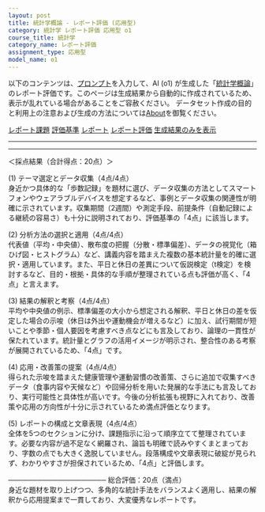 ```yaml
---
layout: post
title: 統計学概論 - レポート評価 (応用型)
category: 統計学 レポート評価 応用型 o1
course_title: 統計学
category_name: レポート評価
assignment_type: 応用型
model_name: o1
---
```


以下のコンテンツは、[プロンプト](https://github.com/takedatoshiyuki/synthetic_assignments/tree/main/generated/統計学/o1/prompt_レポート評価-応用型.md)を入力して、AI (o1) が生成した「[統計学概論](/contents/統計学/)」のレポート評価です。このページは生成結果から自動的に作成されているため、表示が乱れている場合があることをご容赦ください。
データセット作成の目的と利用上の注意および生成の方法については[About](/About)を御覧ください。

[レポート課題](../レポート課題-応用型)
[評価基準](../評価基準-応用型)
[レポート](../レポート-応用型)
[レポート評価](../レポート評価-応用型)
[生成結果のみを表示](https://github.com/takedatoshiyuki/synthetic_assignments/tree/main/generated/統計学/o1/レポート評価-応用型.md)
  

***
***
  
＜採点結果（合計得点：20点）＞

(1) テーマ選定とデータ収集（4点/4点）  
身近かつ具体的な「歩数記録」を題材に選び、データ収集の方法としてスマートフォンやウェアラブルデバイスを想定するなど、事例とデータ収集の関連性が明確に示されています。収集期間（2週間）や測定手段、前提条件（自動記録による継続の容易さ）も十分に説明されており、評価基準の「4点」に該当します。

(2) 分析方法の選択と適用（4点/4点）  
代表値（平均・中央値）、散布度の把握（分散・標準偏差）、データの視覚化（箱ひげ図・ヒストグラム）など、講義内容を踏まえた複数の基本統計量を的確に選択・適用しています。また、平日と休日の差異について仮説検定（t検定）を検討するなど、目的・根拠・具体的な手順が整理されている点も評価が高く、「4点」と言えます。

(3) 結果の解釈と考察（4点/4点）  
平均や中央値の例示、標準偏差の大小から想定される解釈、平日と休日の差を仮定した場合の示唆（休日は外出や運動機会が増えるなど）に加え、試行期間が短いことや季節・個人要因を考慮すべき点などにも言及しており、論理の一貫性が保たれています。統計量とグラフの活用イメージが明示され、整合性のある考察が展開されているため、「4点」です。

(4) 応用・改善策の提案（4点/4点）  
得られた示唆を踏まえた健康管理や運動習慣の改善策、さらに追加で収集すべきデータ（食事内容や天候など）や回帰分析を用いた発展的な手法にも言及しており、実行可能性と具体性が高いです。今後の分析拡張も視野に入れており、改善策や応用の方向性が十分に示されているため満点評価となります。

(5) レポートの構成と文章表現（4点/4点）  
全体を5つのセクションに分け、課題指示に沿って順序立てて整理されています。必要な内容が過不足なく網羅され、論旨も明確で読みやすくまとまっており、字数の点でも大きく逸脱していません。段落構成や文章表現に破綻が見られず、わかりやすさが担保されているため、「4点」と評価します。

────────────────────
総合評価：20点（満点）  
身近な題材を取り上げつつ、多角的な統計手法をバランスよく適用し、結果の解釈から応用提案まで一貫しており、大変優秀なレポートです。
